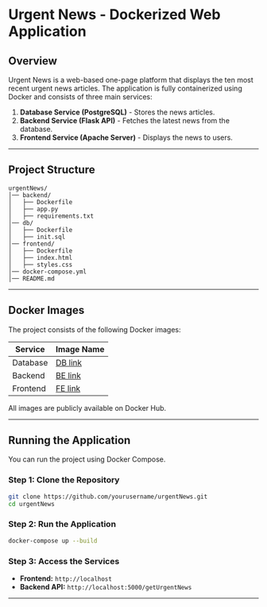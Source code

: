 # Urgent News - Dockerized Web Application

## Overview
Urgent News is a web-based one-page platform that displays the ten most recent urgent news articles. The application is fully containerized using Docker and consists of three main services:

1. **Database Service (PostgreSQL)** - Stores the news articles.
2. **Backend Service (Flask API)** - Fetches the latest news from the database.
3. **Frontend Service (Apache Server)** - Displays the news to users.

---

## Project Structure
```
urgentNews/
│── backend/
│   ├── Dockerfile
│   ├── app.py
│   ├── requirements.txt
│── db/
│   ├── Dockerfile
│   ├── init.sql
│── frontend/
│   ├── Dockerfile
│   ├── index.html
│   ├── styles.css
│── docker-compose.yml
│── README.md
```

---

## Docker Images
The project consists of the following Docker images:

| Service   | Image Name                           |
|-----------|------------------------------------|
| Database  | [DB link](https://hub.docker.com/repository/docker/fasahili/postgres-urgentnews/general)    |
| Backend   | [BE link](https://hub.docker.com/repository/docker/fasahili/backend-urgentnews/general)     |
| Frontend  | [FE link](https://hub.docker.com/repository/docker/fasahili/frontend-urgentnews/general)    |

All images are publicly available on Docker Hub.

---

## Running the Application
You can run the project using Docker Compose.

### **Step 1: Clone the Repository**
```sh
git clone https://github.com/yourusername/urgentNews.git
cd urgentNews
```

### **Step 2: Run the Application**
```sh
docker-compose up --build
```

### **Step 3: Access the Services**
- **Frontend:** `http://localhost`
- **Backend API:** `http://localhost:5000/getUrgentNews`
---
